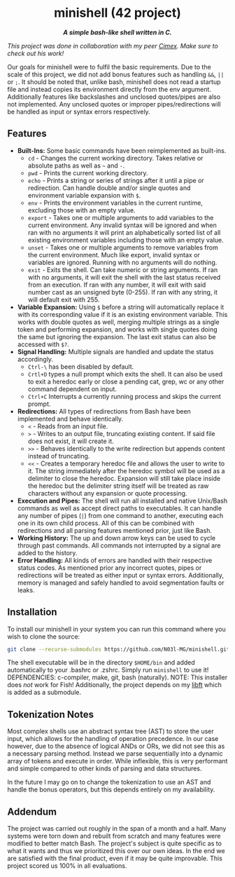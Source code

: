 <div align="center">
  <h1>
    minishell (42 project)
  </h1>
  <p>
    <b><i>A simple bash-like shell written in C.</i></b>
  </p>
</div>

_This project was done in collaboration with my peer [Cimex](https://github.com/Cimex404). Make sure to check out his work!_

Our goals for minishell were to fulfil the basic requirements. Due to the scale of this project, we did not add bonus features such as handling `&&`, `||` or `;`. It should be noted that, unlike bash, minishell does not read a startup file and instead copies its environment directly from the env argument. Additionally features like backslashes and unclosed quotes/pipes are also not implemented. Any unclosed quotes or improper pipes/redirections will be handled as input or syntax errors respectively.

## Features
- **Built-Ins:**
	Some basic commands have been reimplemented as built-ins.
	- `cd` - Changes the current working directory. Takes relative or absolute paths as well as `~` and `-`.
	- `pwd` - Prints the current working directory.
	- `echo` - Prints a string or series of strings after it until a pipe or redirection. Can handle double and/or single quotes and environment variable expansion with `$`.
	- `env` - Prints the environment variables in the current runtime, excluding those with an empty value.
	- `export` - Takes one or multiple arguments to add variables to the current environment. Any invalid syntax will be ignored and when ran with no arguments it will print an alphabetically sorted list of all existing environment variables including those with an empty value.
	- `unset` - Takes one or multiple arguments to remove variables from the current environment. Much like export, invalid syntax or variables are ignored. Running with no arguments will do nothing.
	- `exit` - Exits the shell. Can take numeric or string arguments. If ran with no arguments, it will exit the shell with the last status received from an execution. If ran with any number, it will exit with said number cast as an unsigned byte (0-255). If ran with any string, it will default exit with 255.
- **Variable Expansion:**
	Using `$` before a string will automatically replace it with its corresponding value if it is an existing environment variable. This works with double quotes as well, merging multiple strings as a single token and performing expansion, and works with single quotes doing the same but ignoring the expansion. The last exit status can also be accessed with `$?`.
- **Signal Handling:**
	Multiple signals are handled and update the status accordingly. 
	- `Ctrl-\` has been disabled by default.
	- `Crtl+D` types a null prompt which exits the shell. It can also be used to exit a heredoc early or close a pending cat, grep, wc or any other command dependent on input.
	- `Ctrl+C` Interrupts a currently running process and skips the current prompt.
- **Redirections:**
	All types of redirections from Bash have been implemented and behave identically.
	- `<` - Reads from an input file.
	- `>` - Writes to an output file, truncating existing content. If said file does not exist, it will create it.
	- `>>` - Behaves identically to the write redirection but appends content instead of truncating.
	- `<<` - Creates a temporary heredoc file and allows the user to write to it. The string immediately after the heredoc symbol will be used as a delimiter to close the heredoc. Expansion will still take place inside the heredoc but the delimiter string itself will be treated as raw characters without any expansion or quote processing.
- **Execution and Pipes:**
	The shell will run all installed and native Unix/Bash commands as well as accept direct paths to executables. It can handle any number of pipes (`|`) from one command to another, executing each one in its own child process. All of this can be combined with redirections and all parsing features mentioned prior, just like Bash.
- **Working History:**
	The up and down arrow keys can be used to cycle through past commands. All commands not interrupted by a signal are added to the history.
- **Error Handling:**
	All kinds of errors are handled with their respective status codes. As mentioned prior any incorrect quotes, pipes or redirections will be treated as either input or syntax errors. Additionally, memory is managed and safely handled to avoid segmentation faults or leaks.

## Installation
To install our minishell in your system you can run this command where you wish to clone the source:

```bash
git clone --recurse-submodules https://github.com/N03l-MG/minishell.git && cd minishell && ./mini_installer.sh
```

The shell executable will be in the directory `$HOME/bin` and added automatically to your .bashrc or .zshrc. Simply run `minishell` to use it!
DEPENDENCIES: c-compiler, make, git, bash (naturally).
NOTE: This installer does _not_ work for Fish! Additionally, the project depends on my [libft](https://github.com/N03l-MG/libft) which is added as a submodule.

## Tokenization Notes
Most complex shells use an abstract syntax tree (AST) to store the user input, which allows for the handling of operation precedence. In our case however, due to the absence of logical ANDs or ORs, we did not see this as a necessary parsing method. Instead we parse sequentially into a dynamic array of tokens and execute in order. While inflexible, this is very performant and simple compared to other kinds of parsing and data structures.

In the future I may go on to change the tokenization to use an AST and handle the bonus operators, but this depends entirely on my availability.

## Addendum
The project was carried out roughly in the span of a month and a half. Many systems were torn down and rebuilt from scratch and many features were modified to better match Bash. The project's subject is quite specific as to what it wants and thus we prioritized this over our own ideas. In the end we are satisfied with the final product, even if it may be quite improvable.
This project scored us 100% in all evaluations.
